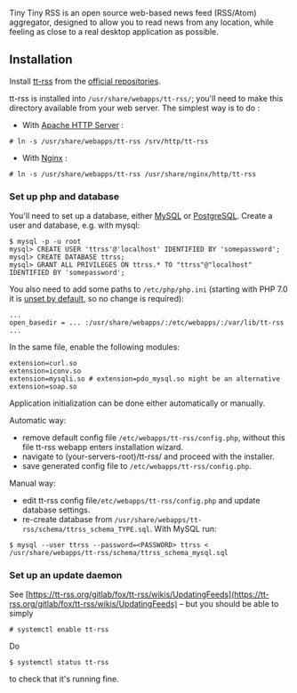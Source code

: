Tiny Tiny RSS is an open source web-based news feed (RSS/Atom) aggregator, designed to allow you to read news from any location, while feeling as close to a real desktop application as possible.

## Installation

Install [tt-rss](https://www.archlinux.org/packages/?name=tt-rss) from the [official repositories](/index.php/Official_repositories "Official repositories").

tt-rss is installed into `/usr/share/webapps/tt-rss/`; you'll need to make this directory available from your web server. The simplest way is to do :

- With [Apache HTTP Server](/index.php/Apache_HTTP_Server "Apache HTTP Server") :

```
# ln -s /usr/share/webapps/tt-rss /srv/http/tt-rss 

```

- With [Nginx](/index.php/Nginx "Nginx") :

```
# ln -s /usr/share/webapps/tt-rss /usr/share/nginx/http/tt-rss

```

### Set up php and database

You'll need to set up a database, either [MySQL](/index.php/MySQL "MySQL") or [PostgreSQL](/index.php/PostgreSQL "PostgreSQL"). Create a user and database, e.g. with mysql:

```
$ mysql -p -u root
mysql> CREATE USER 'ttrss'@'localhost' IDENTIFIED BY 'somepassword';
mysql> CREATE DATABASE ttrss;
mysql> GRANT ALL PRIVILEGES ON ttrss.* TO "ttrss"@"localhost" IDENTIFIED BY 'somepassword';

```

You also need to add some paths to `/etc/php/php.ini` (starting with PHP 7.0 it is [unset by default](https://www.archlinux.org/news/php-70-packages-released/), so no change is required):

```
...
open_basedir = ... :/usr/share/webapps/:/etc/webapps/:/var/lib/tt-rss
...

```

In the same file, enable the following modules:

```
extension=curl.so
extension=iconv.so
extension=mysqli.so # extension=pdo_mysql.so might be an alternative
extension=soap.so

```

Application initialization can be done either automatically or manually.

Automatic way:

*   remove default config file `/etc/webapps/tt-rss/config.php`, without this file tt-rss webapp enters installation wizard.
*   navigate to (your-servers-root)/tt-rss/ and proceed with the installer.
*   save generated config file to `/etc/webapps/tt-rss/config.php`.

Manual way:

*   edit tt-rss config file`/etc/webapps/tt-rss/config.php` and update database settings.
*   re-create database from `/usr/share/webapps/tt-rss/schema/ttrss_schema_TYPE.sql`. With MySQL run:

```
$ mysql --user ttrss --password=<PASSWORD> ttrss < /usr/share/webapps/tt-rss/schema/ttrss_schema_mysql.sql

```

### Set up an update daemon

See [https://tt-rss.org/gitlab/fox/tt-rss/wikis/UpdatingFeeds](https://tt-rss.org/gitlab/fox/tt-rss/wikis/UpdatingFeeds) – but you should be able to simply

```
# systemctl enable tt-rss

```

Do

```
$ systemctl status tt-rss

```

to check that it's running fine.